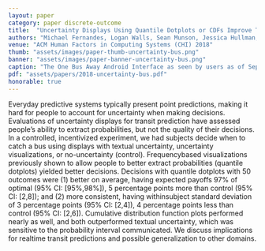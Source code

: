 ```yaml
---
layout: paper
category: paper discrete-outcome
title:  "Uncertainty Displays Using Quantile Dotplots or CDFs Improve Transit Decision-Making"
authors: "Michael Fernandes, Logan Walls, Sean Munson, Jessica Hullman, Matthew Kay"
venue: "ACM Human Factors in Computing Systems (CHI) 2018"
thumb: "assets/images/paper-thumb-uncertainty-bus.png"
banner: "assets/images/paper-banner-uncertainty-bus.png"
caption: "The One Bus Away Android Interface as seen by users as of September 2017 (left) alongside our adaption of the interface for testing the impact of uncertainty visualizations like quantile dotplots on transit decisions (right)."
pdf: "assets/papers/2018-uncertainty-bus.pdf"
honorable: true
---
```


<!-- abstract -->
Everyday predictive systems typically present point predictions, making it hard for people to account for uncertainty when making decisions. Evaluations of uncertainty displays for transit prediction have assessed people’s ability to extract probabilities, but not the quality of their decisions. In a controlled, incentivized experiment, we had subjects decide when to catch a bus using displays with textual uncertainty, uncertainty visualizations, or no-uncertainty (control). Frequencybased visualizations previously shown to allow people to better extract probabilities (quantile dotplots) yielded better decisions. Decisions with quantile dotplots with 50 outcomes were (1) better on average, having expected payoffs 97% of optimal (95% CI: [95%,98%]), 5 percentage points more than control (95% CI: [2,8]); and (2) more consistent, having withinsubject standard deviation of 3 percentage points (95% CI: [2,4]), 4 percentage points less than control (95% CI: [2,6]). Cumulative distribution function plots performed nearly as well, and both outperformed textual uncertainty, which was sensitive to the probability interval communicated. We discuss implications for realtime transit predictions and possible generalization to other domains.
